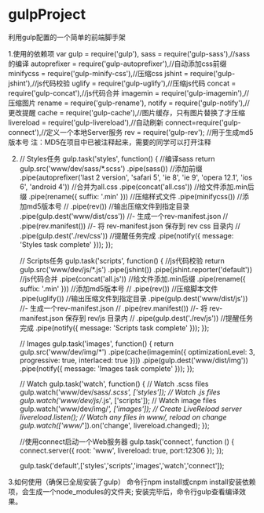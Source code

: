 # gulpProject
利用gulp配置的一个简单的前端脚手架

1.使用的依赖项
var gulp = require('gulp'),
    sass = require('gulp-sass'),//sass的编译
    autoprefixer = require('gulp-autoprefixer'),//自动添加css前缀
    minifycss = require('gulp-minify-css'),//压缩css
    jshint = require('gulp-jshint'),//js代码校验
    uglify = require('gulp-uglify'),//压缩js代码
      concat = require('gulp-concat'),//js代码合并
    imagemin = require('gulp-imagemin'),//压缩图片
    rename = require('gulp-rename'),
    notify = require('gulp-notify'),//更改提醒
    cache = require('gulp-cache'),//图片缓存，只有图片替换了才压缩
    livereload = require('gulp-livereload'),//自动刷新
    connect=require('gulp-connect'),//定义一个本地Server服务
    rev = require('gulp-rev'); //用于生成md5版本号
    注：MD5在项目中已被注释起来，需要的同学可以打开注释
    
2.  // Styles任务
    gulp.task('styles', function() {
        //编译sass
        return gulp.src('www/dev/sass/*.scss')
        .pipe(sass())
        //添加前缀
        .pipe(autoprefixer('last 2 version', 'safari 5', 'ie 8', 'ie 9', 'opera 12.1', 'ios 6', 'android 4'))
        //合并为all.css
        .pipe(concat('all.css'))
        //给文件添加.min后缀
        .pipe(rename({ suffix: '.min' }))
        //压缩样式文件
        .pipe(minifycss())
        //添加md5版本号
        // .pipe(rev())
        //输出压缩文件到指定目录
        .pipe(gulp.dest('www/dist/css'))
        //- 生成一个rev-manifest.json
        // .pipe(rev.manifest())
        //- 将 rev-manifest.json 保存到 rev css 目录内
        // .pipe(gulp.dest('./rev/css'))
        //提醒任务完成
        .pipe(notify({ message: 'Styles task complete' }));
    });


    // Scripts任务
    gulp.task('scripts', function() {
        //js代码校验
        return gulp.src('www/dev/js/*.js')
        .pipe(jshint())
        .pipe(jshint.reporter('default'))
        //js代码合并
        .pipe(concat('all.js'))
        //给文件添加.min后缀
        .pipe(rename({ suffix: '.min' }))
        //添加md5版本号
        // .pipe(rev())
        //压缩脚本文件
        .pipe(uglify())
        //输出压缩文件到指定目录
        .pipe(gulp.dest('www/dist/js'))
        //- 生成一个rev-manifest.json
        // .pipe(rev.manifest())
        //- 将 rev-manifest.json 保存到 rev/js 目录内
        // .pipe(gulp.dest('./rev/js'))
        //提醒任务完成
        .pipe(notify({ message: 'Scripts task complete' }));
    });

    // Images
    gulp.task('images', function() {
      return gulp.src('www/dev/img/*')
        .pipe(cache(imagemin({ optimizationLevel: 3, progressive: true, interlaced: true })))
        .pipe(gulp.dest('www/dist/img'))
        .pipe(notify({ message: 'Images task complete' }));
    });


    // Watch
    gulp.task('watch', function() {
      // Watch .scss files
      gulp.watch('www/dev/sass/*.scss', ['styles']);
      // Watch .js files
      gulp.watch('www/dev/js/*.js', ['scripts']);
      // Watch image files
      gulp.watch('www/dev/img/*', ['images']);
      // Create LiveReload server
      livereload.listen();
      // Watch any files in www/, reload on change
      gulp.watch(['www/*']).on('change', livereload.changed);
    });


    //使用connect启动一个Web服务器
    gulp.task('connect', function () {
      connect.server({
        root: 'www',
        livereload: true,
        port:12306
      });
    });


    gulp.task('default',['styles','scripts','images','watch','connect']);


3.如何使用（确保已全局安装了gulp）
 命令行npm install或cnpm install安装依赖项，会生成一个node_modules的文件夹;
 安装完毕后，命令行gulp查看编译效果。
 
 
